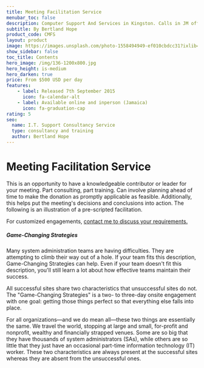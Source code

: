 ```yaml
---
title: Meeting Facilitation Service
menubar_toc: false
description: Computer Support And Services in Kingston. Calls in JM office hours only please.
subtitle: By Bertland Hope
product_code: CMFS
layout: product
image: https://images.unsplash.com/photo-1558494949-ef010cbdcc31?ixlib=rb-1.2.1&ixid=MnwxMjA3fDB8MHxwaG90by1wYWdlfHx8fGVufDB8fHx8&auto=format&fit=crop&w=1034&q=80
show_sidebar: false
toc_title: Contents
hero_image: /img/136-1200x800.jpg
hero_height: is-medium
hero_darken: true
price: From $500 USD per day
features:
    - label: Released 7th September 2015 
      icon: fa-calendar-alt
    - label: Available online and inperson (Jamaica)
      icon: fa-graduation-cap
rating: 5
seo:
  name: I.T. Support Consultancy Service
  type: consultancy and training
  author: Bertland Hope
---
```


# Meeting Facilitation Service

This is an opportunity to have a knowledgeable contributor or leader for your meeting. Part consulting, part training. Can involve planning ahead of time to make the donation as promptly applicable as feasible. Additionally, this helps put the meeting's decisions and conclusions into action. The following is an illustration of a pre-scripted facilitation. 

<div class="buttons is-centered">For customized engagements,
<a href="/connect/" class="button is-info" target="_blank">contact me to discuss your requirements.</a>
</div>


##### Game-Changing Strategies
Many system administration teams are having difficulties. They are attempting to climb their way out of a hole. If your team fits this description, Game-Changing Strategies can help. Even if your team doesn't fit this description, you'll still learn a lot about how effective teams maintain their success.
	
All successful sites share two characteristics that unsuccessful sites do not. The "Game-Changing Strategies" is a two- to three-day onsite engagement with one goal: getting those things perfect so that everything else falls into place.

For all organizations—and we do mean all—these two things are essentially the same. We travel the world, stopping at large and small, for-profit and nonprofit, wealthy and financially strapped venues. Some are so big that they have thousands of system administrators (SAs), while others are so little that they just have an occasional part-time information technology (IT) worker. These two characteristics are always present at the successful sites whereas they are absent from the unsuccessful ones.

